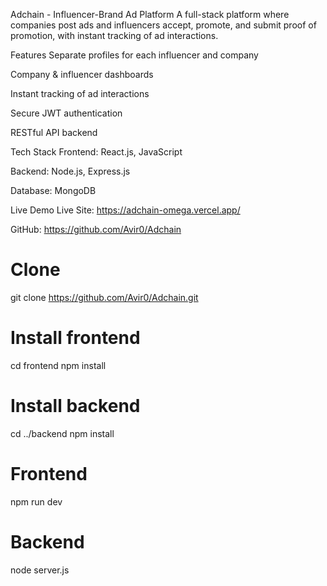 Adchain - Influencer-Brand Ad Platform
A full-stack platform where companies post ads and influencers accept, promote, and submit proof of promotion, with instant tracking of ad interactions.



Features
Separate profiles for each influencer and company

Company & influencer dashboards

Instant tracking of ad interactions

Secure JWT authentication

RESTful API backend



Tech Stack
Frontend: React.js, JavaScript

Backend: Node.js, Express.js

Database: MongoDB

Live Demo
Live Site: https://adchain-omega.vercel.app/

GitHub: https://github.com/Avir0/Adchain


# Clone
git clone https://github.com/Avir0/Adchain.git

# Install frontend
cd frontend
npm install

# Install backend
cd ../backend
npm install

# Frontend
npm run dev

# Backend
node server.js